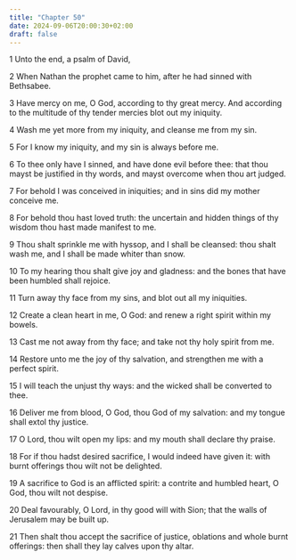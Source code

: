 ```yaml
---
title: "Chapter 50"
date: 2024-09-06T20:00:30+02:00
draft: false
---
```



1 Unto the end, a psalm of David,

2 When Nathan the prophet came to him, after he had sinned with Bethsabee.

3 Have mercy on me, O God, according to thy great mercy. And according to the multitude of thy tender mercies blot out my iniquity.

4 Wash me yet more from my iniquity, and cleanse me from my sin.

5 For I know my iniquity, and my sin is always before me.

6 To thee only have I sinned, and have done evil before thee: that thou mayst be justified in thy words, and mayst overcome when thou art judged.

7 For behold I was conceived in iniquities; and in sins did my mother conceive me.

8 For behold thou hast loved truth: the uncertain and hidden things of thy wisdom thou hast made manifest to me.

9 Thou shalt sprinkle me with hyssop, and I shall be cleansed: thou shalt wash me, and I shall be made whiter than snow.

10 To my hearing thou shalt give joy and gladness: and the bones that have been humbled shall rejoice.

11 Turn away thy face from my sins, and blot out all my iniquities.

12 Create a clean heart in me, O God: and renew a right spirit within my bowels.

13 Cast me not away from thy face; and take not thy holy spirit from me.

14 Restore unto me the joy of thy salvation, and strengthen me with a perfect spirit.

15 I will teach the unjust thy ways: and the wicked shall be converted to thee.

16 Deliver me from blood, O God, thou God of my salvation: and my tongue shall extol thy justice.

17 O Lord, thou wilt open my lips: and my mouth shall declare thy praise.

18 For if thou hadst desired sacrifice, I would indeed have given it: with burnt offerings thou wilt not be delighted.

19 A sacrifice to God is an afflicted spirit: a contrite and humbled heart, O God, thou wilt not despise.

20 Deal favourably, O Lord, in thy good will with Sion; that the walls of Jerusalem may be built up.

21 Then shalt thou accept the sacrifice of justice, oblations and whole burnt offerings: then shall they lay calves upon thy altar.

